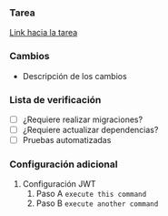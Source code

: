 ### Tarea
[Link hacia la tarea](https://kemok.teamwork.com/#/home/work)

### Cambios
- Descripción de los cambios

### Lista de verificación
- [ ] ¿Requiere realizar migraciones?
- [ ] ¿Requiere actualizar dependencias?
- [ ] Pruebas automatizadas

### Configuración adicional
1. Configuración JWT
    1. Paso A `execute this command`
    2. Paso B `execute another command`
